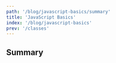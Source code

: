 ```yaml
---
path: '/blog/javascript-basics/summary'
title: 'JavaScript Basics'
index: '/blog/javascript-basics'
prev: '/classes'
---
```


## Summary
